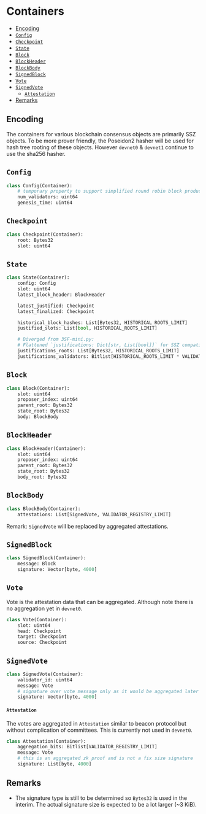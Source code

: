 # Containers

<!-- mdformat-toc start --slug=github --no-anchors --maxlevel=6 --minlevel=2 -->

- [Encoding](#encoding)
- [`Config`](#config)
- [`Checkpoint`](#checkpoint)
- [`State`](#state)
- [`Block`](#block)
- [`BlockHeader`](#blockheader)
- [`BlockBody`](#blockbody)
- [`SignedBlock`](#signedblock)
- [`Vote`](#vote)
- [`SignedVote`](#signedvote)
  - [`Attestation`](#attestation)
- [Remarks](#remarks)

<!-- mdformat-toc end -->

## Encoding

The containers for various blockchain consensus objects are primarily SSZ objects. To be more prover friendly, the Poseidon2 hasher will be used for hash tree rooting of these objects. However `devnet0` & `devnet1` continue to use the sha256 hasher.

## `Config`

```python
class Config(Container):
    # temporary property to support simplified round robin block production in absence of randao & deposit mechanisms
    num_validators: uint64
    genesis_time: uint64
```

## `Checkpoint`

```python
class Checkpoint(Container):
    root: Bytes32
    slot: uint64
```

## `State`

```python
class State(Container):
    config: Config
    slot: uint64
    latest_block_header: BlockHeader

    latest_justified: Checkpoint
    latest_finalized: Checkpoint

    historical_block_hashes: List[Bytes32, HISTORICAL_ROOTS_LIMIT]
    justified_slots: List[bool, HISTORICAL_ROOTS_LIMIT]

    # Diverged from 3SF-mini.py:
    # Flattened `justifications: Dict[str, List[bool]]` for SSZ compatibility
    justifications_roots: List[Bytes32, HISTORICAL_ROOTS_LIMIT]
    justifications_validators: Bitlist[HISTORICAL_ROOTS_LIMIT * VALIDATOR_REGISTRY_LIMIT]
```

## `Block`

```python
class Block(Container):
    slot: uint64
    proposer_index: uint64
    parent_root: Bytes32
    state_root: Bytes32
    body: BlockBody
```

## `BlockHeader`

```python
class BlockHeader(Container):
    slot: uint64
    proposer_index: uint64
    parent_root: Bytes32
    state_root: Bytes32
    body_root: Bytes32
```

## `BlockBody`

```python
class BlockBody(Container):
    attestations: List[SignedVote, VALIDATOR_REGISTRY_LIMIT]
```

Remark: `SignedVote` will be replaced by aggregated attestations.

## `SignedBlock`

```python
class SignedBlock(Container):
    message: Block
    signature: Vector[byte, 4000]
```

## `Vote`

Vote is the attestation data that can be aggregated. Although note there is no aggregation yet in `devnet0`.

```python
class Vote(Container):
    slot: uint64
    head: Checkpoint
    target: Checkpoint
    source: Checkpoint
```

## `SignedVote`

```python
class SignedVote(Container):
    validator_id: uint64
    message: Vote
    # signature over vote message only as it would be aggregated later in attestation
    signature: Vector[byte, 4000]
```

#### `Attestation`

The votes are aggregated in `Attestation` similar to beacon protocol but without complication of committees. This is currently not used in `devnet0`.

```python
class Attestation(Container):
    aggregation_bits: Bitlist[VALIDATOR_REGISTRY_LIMIT]
    message: Vote
    # this is an aggregated zk proof and is not a fix size signature
    signature: List[byte, 4000]
```

## Remarks

- The signature type is still to be determined so `Bytes32` is used in the
  interim. The actual signature size is expected to be a lot larger (~3 KiB).
